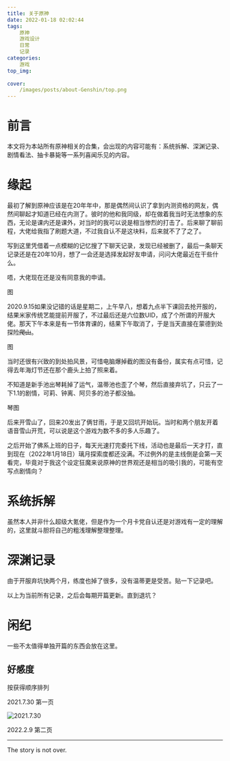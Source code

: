 ```yaml
---
title: 关于原神
date: 2022-01-18 02:02:44
tags:
    原神
    游戏设计
    日常
	记录
categories:
    游戏
top_img:
    
cover:
    /images/posts/about-Genshin/top.png
---
```


# 前言

本文将为本站所有原神相关的合集，会出现的内容可能有：系统拆解、深渊记录、剧情看法、抽卡暴毙等一系列喜闻乐见的内容。

# 缘起

最初了解到原神应该是在20年年中，那是偶然间认识了拿到内测资格的网友，偶然间聊起才知道已经在内测了。彼时的他和我同级，却在做着我当时无法想象的东西，无论是课内还是课外，对当时的我可以说是相当惨烈的打击了。后来聊了聊前程，大佬给我指了刷题大道，不过我自认不是这块料，后来就不了了之了。

写到这里凭借着一点模糊的记忆搜了下聊天记录，发现已经被删了，最后一条聊天记录还是在20年10月，想了一会还是选择发起好友申请，问问大佬最近在干些什么。

唔，大佬现在还是没有同意我的申请。

图

2020.9.15如果没记错的话是星期二，上午早八，想着九点半下课回去抢开服的，结果米家传统艺能提前开服了，不过最后还是六位数UID，成了个所谓的开服大佬。那天下午本来是有一节体育课的，结果下午取消了，于是当天直接在蒙德到处探险~~爬山~~。

图

当时还很有兴致的到处拍风景，可惜电脑爆掉截的图没有备份，属实有点可惜，记得去年海灯节还在那个鹿头上拍了照来着。

不知道是新手池出琴耗掉了运气，温蒂池也歪了个琴，然后直接弃坑了，只云了一下1.1的剧情，可莉、钟离、阿贝多的池子都没抽。

琴图

后来开雪山了，回来20发出了俩甘雨，于是又回坑开始玩。当时和两个朋友开着语音雪山开荒，可以说是这个游戏为数不多的多人乐趣了。

之后开始了佛系上班的日子，每天光速打完委托下线，活动也是最后一天才打，直到现在（2022年1月18日）璃月探索度都还没满。不过例外的是主线倒是会第一天看完，毕竟对于我这个设定狂魔来说原神的世界观还是相当的吸引我的，可能有空写点剧情向？

# 系统拆解

虽然本人并非什么超级大氪佬，但是作为一个月卡党自认还是对游戏有一定的理解的，这里就斗胆将自己的粗浅理解整理整理。

# 深渊记录

由于开服弃坑快两个月，练度也掉了很多，没有温蒂更是受苦。贴一下记录吧。



以上为当前所有记录，之后会每期开篇更新。直到退坑？



# 闲纪

一些不太值得单独开篇的东西会放在这里。

## 好感度

按获得顺序排列

2021.7.30 第一页

![2021.7.30](/images/posts/about-Genshin/2021.7.30.png)

2022.2.9  第二页

<!-- more -->

---

The story is not over.

